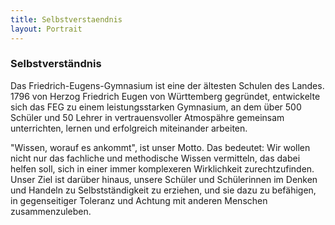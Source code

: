```yaml
---
title: Selbstverstaendnis
layout: Portrait
---
```



<h3>Selbstverständnis</h3>
<p>
	Das Friedrich-Eugens-Gymnasium ist eine der ältesten Schulen des Landes. 1796 von Herzog Friedrich Eugen von Württemberg gegründet, entwickelte sich das FEG zu einem leistungsstarken Gymnasium, an dem über 500 Schüler und 50 Lehrer in vertrauensvoller Atmospähre gemeinsam unterrichten, lernen und erfolgreich miteinander arbeiten.
</p>
<p>
	"Wissen, worauf es ankommt", ist unser Motto. Das bedeutet: Wir wollen nicht nur das fachliche und methodische Wissen vermitteln, das dabei helfen soll, sich in einer immer komplexeren Wirklichkeit zurechtzufinden. Unser Ziel ist darüber hinaus, unsere Schüler und Schülerinnen im Denken und Handeln zu Selbstständigkeit zu erziehen, und sie dazu zu befähigen, in gegenseitiger Toleranz und Achtung mit anderen Menschen zusammenzuleben.
</p>
